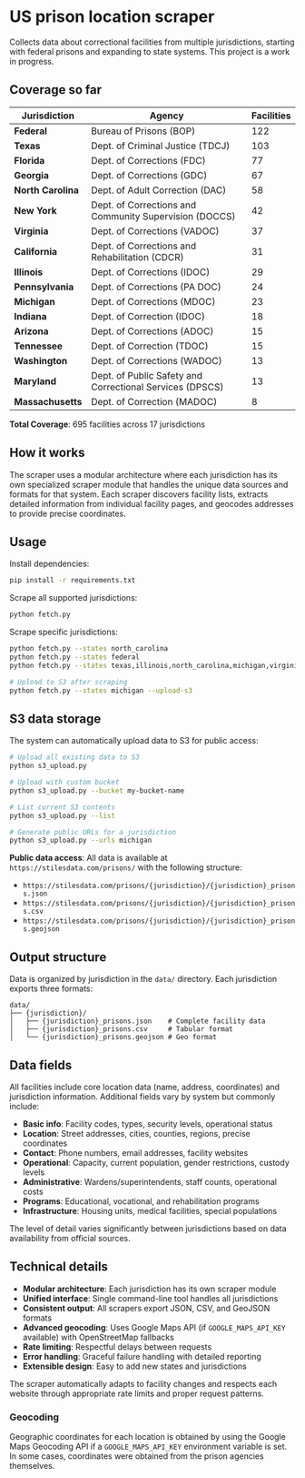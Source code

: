 # US prison location scraper

Collects data about correctional facilities from multiple jurisdictions, starting with federal prisons and expanding to state systems. This project is a work in progress. 

## Coverage so far

| Jurisdiction | Agency | Facilities |
|--------------|--------|------------|
| **Federal** | Bureau of Prisons (BOP) | 122 |
| **Texas** | Dept. of Criminal Justice (TDCJ) | 103 |
| **Florida** | Dept. of Corrections (FDC) | 77 |
| **Georgia** | Dept. of Corrections (GDC) | 67 |
| **North Carolina** | Dept. of Adult Correction (DAC) | 58 |
| **New York** | Dept. of Corrections and Community Supervision (DOCCS) | 42 |
| **Virginia** | Dept. of Corrections (VADOC) | 37 |
| **California** | Dept. of Corrections and Rehabilitation (CDCR) | 31 |
| **Illinois** | Dept. of Corrections (IDOC) | 29 |
| **Pennsylvania** | Dept. of Corrections (PA DOC) | 24 |
| **Michigan** | Dept. of Corrections (MDOC) | 23 |
| **Indiana** | Dept. of Correction (IDOC) | 18 |
| **Arizona** | Dept. of Corrections (ADOC) | 15 |
| **Tennessee** | Dept. of Correction (TDOC) | 15 |
| **Washington** | Dept. of Corrections (WADOC) | 13 |
| **Maryland** | Dept. of Public Safety and Correctional Services (DPSCS) | 13 |
| **Massachusetts** | Dept. of Correction (MADOC) | 8 |

**Total Coverage**: 695 facilities across 17 jurisdictions

## How it works

The scraper uses a modular architecture where each jurisdiction has its own specialized scraper module that handles the unique data sources and formats for that system. Each scraper discovers facility lists, extracts detailed information from individual facility pages, and geocodes addresses to provide precise coordinates.

## Usage

Install dependencies:
```bash
pip install -r requirements.txt
```

Scrape all supported jurisdictions:
```bash
python fetch.py
```

Scrape specific jurisdictions:
```bash
python fetch.py --states north_carolina
python fetch.py --states federal
python fetch.py --states texas,illinois,north_carolina,michigan,virginia,washington,arizona,massachusetts

# Upload to S3 after scraping
python fetch.py --states michigan --upload-s3
```

## S3 data storage

The system can automatically upload data to S3 for public access:

```bash
# Upload all existing data to S3
python s3_upload.py

# Upload with custom bucket
python s3_upload.py --bucket my-bucket-name

# List current S3 contents
python s3_upload.py --list

# Generate public URLs for a jurisdiction
python s3_upload.py --urls michigan
```

**Public data access**: All data is available at `https://stilesdata.com/prisons/` with the following structure:
- `https://stilesdata.com/prisons/{jurisdiction}/{jurisdiction}_prisons.json`
- `https://stilesdata.com/prisons/{jurisdiction}/{jurisdiction}_prisons.csv` 
- `https://stilesdata.com/prisons/{jurisdiction}/{jurisdiction}_prisons.geojson`

## Output structure

Data is organized by jurisdiction in the `data/` directory. Each jurisdiction exports three formats:

```
data/
├── {jurisdiction}/
│   ├── {jurisdiction}_prisons.json    # Complete facility data
│   ├── {jurisdiction}_prisons.csv     # Tabular format
│   └── {jurisdiction}_prisons.geojson # Geo format
```

## Data fields

All facilities include core location data (name, address, coordinates) and jurisdiction information. Additional fields vary by system but commonly include:

- **Basic info**: Facility codes, types, security levels, operational status
- **Location**: Street addresses, cities, counties, regions, precise coordinates
- **Contact**: Phone numbers, email addresses, facility websites
- **Operational**: Capacity, current population, gender restrictions, custody levels
- **Administrative**: Wardens/superintendents, staff counts, operational costs
- **Programs**: Educational, vocational, and rehabilitation programs
- **Infrastructure**: Housing units, medical facilities, special populations

The level of detail varies significantly between jurisdictions based on data availability from official sources.

## Technical details

- **Modular architecture**: Each jurisdiction has its own scraper module
- **Unified interface**: Single command-line tool handles all jurisdictions
- **Consistent output**: All scrapers export JSON, CSV, and GeoJSON formats
- **Advanced geocoding**: Uses Google Maps API (if `GOOGLE_MAPS_API_KEY` available) with OpenStreetMap fallbacks
- **Rate limiting**: Respectful delays between requests
- **Error handling**: Graceful failure handling with detailed reporting
- **Extensible design**: Easy to add new states and jurisdictions

The scraper automatically adapts to facility changes and respects each website through appropriate rate limits and proper request patterns.

### Geocoding

Geographic coordinates for each location is obtained by using the Google Maps Geocoding API if a `GOOGLE_MAPS_API_KEY` environment variable is set. In some cases, coordinates were obtained from the prison agencies themselves. 
